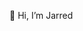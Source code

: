 👋 Hi, I’m Jarred


<!---
Jarred-VIPER/Jarred-VIPER is a ✨ special ✨ repository because its `README.md` (this file) appears on your GitHub profile.
You can click the Preview link to take a look at your changes.
--->

